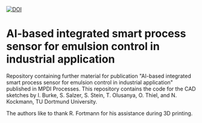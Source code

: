 [![DOI](https://zenodo.org/badge/833601454.svg)](https://zenodo.org/doi/10.5281/zenodo.12819799)

# AI-based integrated smart process sensor for emulsion control in industrial application

Repository containing further material for publication "AI-based integrated smart process sensor for emulsion control in
industrial application" published in MPDI Processes. This repository contains the code for the CAD sketches by I. Burke, S. Salzer, S. Stein, T. Olusanya, O. Thiel, and N. Kockmann, TU Dortmund University.

The authors like to thank R. Fortmann for his assistance during 3D printing.
